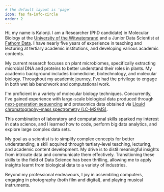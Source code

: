 ```yaml
---
# the default layout is 'page'
icon: fas fa-info-circle
order: 2
---
```



Hi, my name is Kalonji. I am a Researcher (PhD candidate) in Molecular Biology at the [University of the Witwatersrand](https://www.wits.ac.za/) and a Junior Data Scientist at [Fathom Data](https://www.fathomdata.dev/). I have nearly five years of experience in teaching and lecturing at tertiary academic institutions, and developing various academic contents.

My current research focuses on plant microbiomes, specifically extracting microbial DNA and proteins to better understand their roles in plants. My academic background includes biomedicine, biotechnology, and molecular biology. Throughout my academic journey, I've had the privilege to engage in both wet lab benchwork and computational work.

I'm proficient in a variety of molecular biology techniques. Concurrently, I've gained experience with large-scale biological data produced through [next-generation sequencing](https://www.ncbi.nlm.nih.gov/pmc/articles/PMC6528456/) and proteomics data obtained via [Liquid chromatography–mass spectrometry (LC-MS/MS)](https://www.ncbi.nlm.nih.gov/pmc/articles/PMC2643089/).

This combination of laboratory and computational skills sparked my interest in data science, and I learned how to code, perform big data analytics, and explore large complex data sets.

My goal as a scientist is to simplify complex concepts for better understanding, a skill acquired through tertiary-level teaching, lecturing, and academic content development. My drive is to distil meaningful insights from intricate data and communicate them effectively. Transitioning these skills to the field of Data Science has been thrilling, allowing me to apply insights learnt from biological data to a variety of industries. 

Beyond my professional endeavours, I joy in assembling computers, engaging in photography (both film and digital), and playing musical instruments.
